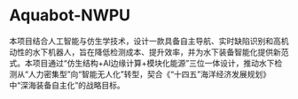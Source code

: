 # Aquabot-NWPU
本项目结合人工智能与仿生学技术，设计一款具备自主导航、实时缺陷识别和高机动性的水下机器人，旨在降低检测成本、提升效率，并为水下装备智能化提供新范式。本项目通过“仿生结构+AI边缘计算+模块化能源”三位一体设计，推动水下检测从“人力密集型”向“智能无人化”转型，契合《“十四五”海洋经济发展规划》中“深海装备自主化”的战略目标。

